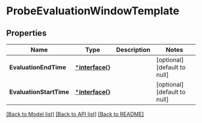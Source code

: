 # ProbeEvaluationWindowTemplate

## Properties
Name | Type | Description | Notes
------------ | ------------- | ------------- | -------------
**EvaluationEndTime** | [***interface{}**](interface{}.md) |  | [optional] [default to null]
**EvaluationStartTime** | [***interface{}**](interface{}.md) |  | [optional] [default to null]

[[Back to Model list]](../README.md#documentation-for-models) [[Back to API list]](../README.md#documentation-for-api-endpoints) [[Back to README]](../README.md)

